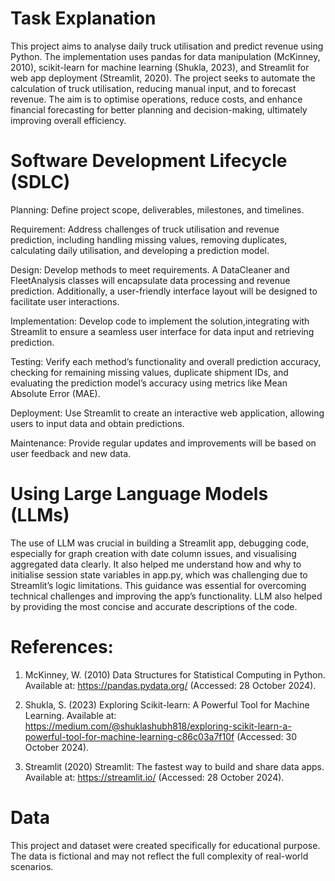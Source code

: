 # Task Explanation

This project aims to analyse daily truck utilisation and predict revenue using Python. The implementation uses pandas for data manipulation (McKinney, 2010), scikit-learn for machine learning (Shukla, 2023), and Streamlit for web app deployment (Streamlit, 2020). The project seeks to automate the calculation of truck utilisation, reducing manual input, and to forecast revenue. The aim is to optimise operations, reduce costs, and enhance financial forecasting for better planning and decision-making, ultimately improving overall efficiency.


# Software Development Lifecycle (SDLC)

Planning: Define project scope, deliverables, milestones, and timelines. 

Requirement: Address challenges of truck utilisation and revenue prediction, including handling missing values, removing duplicates, calculating daily utilisation, and developing a prediction model.

Design: Develop methods to meet requirements. A DataCleaner and FleetAnalysis classes will encapsulate data processing and revenue prediction. Additionally, a user-friendly interface layout will be designed to facilitate user interactions.

Implementation: Develop code to implement the solution,integrating with Streamlit to ensure a seamless user interface for data input and retrieving prediction.

Testing: Verify each method’s functionality and overall prediction accuracy, checking for remaining missing values, duplicate shipment IDs, and evaluating the prediction model’s accuracy using metrics like Mean Absolute Error (MAE).

Deployment: Use Streamlit to create an interactive web application, allowing users to input data and obtain predictions.

Maintenance: Provide regular updates and improvements will be based on user feedback and new data.

# Using Large Language Models (LLMs)


The use of LLM was crucial in building a Streamlit app, debugging code, especially for graph creation with date column issues, and visualising aggregated data clearly. It also helped me understand how and why to initialise session state variables in app.py, which was challenging due to Streamlit’s logic limitations. This guidance was essential for overcoming technical challenges and improving the app’s functionality. LLM also helped by providing the most concise and accurate descriptions of the code.


# References: 

1. McKinney, W. (2010) Data Structures for Statistical Computing in Python. Available at: https://pandas.pydata.org/ (Accessed: 28 October 2024).

2. Shukla, S. (2023) Exploring Scikit-learn: A Powerful Tool for Machine Learning. Available at: https://medium.com/@shuklashubh818/exploring-scikit-learn-a-powerful-tool-for-machine-learning-c86c03a7f10f (Accessed: 30 October 2024).

2. Streamlit (2020) Streamlit: The fastest way to build and share data apps. Available at: https://streamlit.io/ (Accessed: 28 October 2024).


# Data

This project and dataset were created specifically for educational purpose. The data is fictional and may not reflect the full complexity of real-world scenarios.

